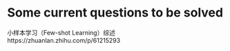 # Some current questions to be solved

小样本学习（Few-shot Learning）综述https://zhuanlan.zhihu.com/p/61215293
